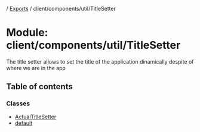 [](../README.md) / [Exports](../modules.md) / client/components/util/TitleSetter

# Module: client/components/util/TitleSetter

The title setter allows to set the title of the application dinamically
despite of where we are in the app

## Table of contents

### Classes

- [ActualTitleSetter](../classes/client_components_util_titlesetter.actualtitlesetter.md)
- [default](../classes/client_components_util_titlesetter.default.md)
